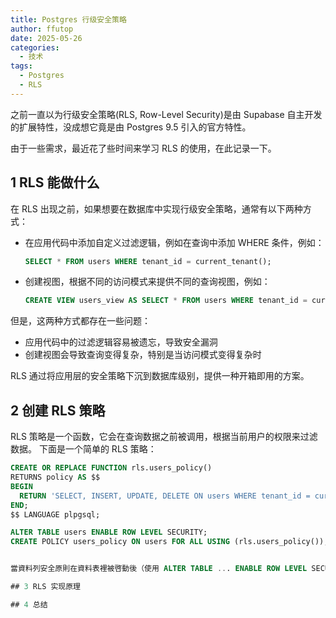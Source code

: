 ```yaml
---
title: Postgres 行级安全策略
author: ffutop
date: 2025-05-26
categories:
  - 技术
tags:
  - Postgres
  - RLS
---
```


之前一直以为行级安全策略(RLS, Row-Level Security)是由 Supabase 自主开发的扩展特性，没成想它竟是由 Postgres 9.5 引入的官方特性。

由于一些需求，最近花了些时间来学习 RLS 的使用，在此记录一下。

## 1 RLS 能做什么

在 RLS 出现之前，如果想要在数据库中实现行级安全策略，通常有以下两种方式：

- 在应用代码中添加自定义过滤逻辑，例如在查询中添加 WHERE 条件，例如：
  ```sql
  SELECT * FROM users WHERE tenant_id = current_tenant();
  ```
- 创建视图，根据不同的访问模式来提供不同的查询视图，例如：
  ```sql
  CREATE VIEW users_view AS SELECT * FROM users WHERE tenant_id = current_tenant();
  ```
但是，这两种方式都存在一些问题：
- 应用代码中的过滤逻辑容易被遗忘，导致安全漏洞
- 创建视图会导致查询变得复杂，特别是当访问模式变得复杂时

RLS 通过将应用层的安全策略下沉到数据库级别，提供一种开箱即用的方案。

## 2 创建 RLS 策略

RLS 策略是一个函数，它会在查询数据之前被调用，根据当前用户的权限来过滤数据。
下面是一个简单的 RLS 策略：
```sql
CREATE OR REPLACE FUNCTION rls.users_policy()
RETURNS policy AS $$
BEGIN
  RETURN 'SELECT, INSERT, UPDATE, DELETE ON users WHERE tenant_id = current_tenant()';
END;
$$ LANGUAGE plpgsql;

ALTER TABLE users ENABLE ROW LEVEL SECURITY;
CREATE POLICY users_policy ON users FOR ALL USING (rls.users_policy());


當資料列安全原則在資料表裡被啓動後（使用 ALTER TABLE ... ENABLE ROW LEVEL SECURITY），所有資料表的操作，就必須符合資料列安全原則的設定。（當然，資料表的擁有者並不受限於資料列安全原則。）如果資料表中未設定任何原則，那麼預設就是拒絕存取，意思就是任何資料列都不能被看見或修改。但如果是整個資料表的操作行為，像是 TRUNCATE 或 REFERENCES，就不會受到影響。

## 3 RLS 实现原理

## 4 总结
